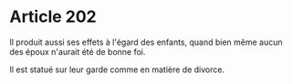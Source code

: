 # Article 202

Il produit aussi ses effets à l'égard des enfants, quand bien même aucun des époux n'aurait été de bonne foi.

Il est statué sur leur garde comme en matière de divorce.
